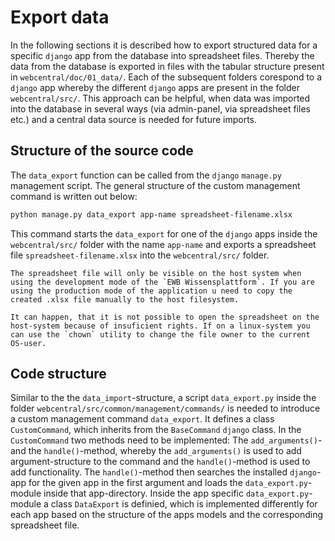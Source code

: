 # Export data
In the following sections it is described how to export structured data for a specific `django` app from the database into spreadsheet files. Thereby the data from the database is exported in files with the tabular structure present in `webcentral/doc/01_data/`. Each of the subsequent folders corespond to a `django` app whereby the different `django` apps are present in the folder `webcentral/src/`.
This approach can be helpful, when data was imported into the database in several ways (via admin-panel, via spreadsheet files etc.) and a central data source is needed for future imports.

## Structure of the source code 
The `data_export` function can be called from the `django` `manage.py` management script. The general structure of the custom management command is written out below:
```bash
python manage.py data_export app-name spreadsheet-filename.xlsx
```
This command starts the `data_export` for one of the `django` apps inside the `webcentral/src/` folder with the name `app-name` and exports a spreadsheet file `spreadsheet-filename.xlsx` into the  `webcentral/src/` folder. 
```{note}
The spreadsheet file will only be visible on the host system when using the development mode of the `EWB Wissensplattform`. If you are using the production mode of the application u need to copy the created .xlsx file manually to the host filesystem.
```
```{note}
It can happen, that it is not possible to open the spreadsheet on the host-system because of insuficient rights. If on a linux-system you can use the `chown` utility to change the file owner to the current OS-user. 
```
## Code structure
Similar to the the `data_import`-structure, a script `data_export.py` inside the folder `webcentral/src/common/management/commands/` is needed to introduce a custom management command `data_export`. It defines a class `CustomCommand`, which inherits from the `BaseCommand` `django` class. In the `CustomCommand` two methods need to be implemented: The `add_arguments()`- and the `handle()`-method, whereby the `add_arguments()` is used to add argument-structure to the command and the `handle()`-method is used to add functionality.
The `handle()`-method then searches the installed `django`-app for the given app in the first argument and loads the `data_export.py`-module inside that app-directory. Inside the app specific `data_export.py`-module a class `DataExport` is definied, which is implemented differently for each app based on the structure of the apps models and the corresponding spreadsheet file.

